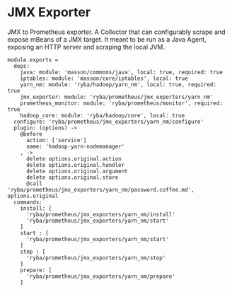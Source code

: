 
# JMX Exporter

JMX to Prometheus exporter.
A Collector that can configurably scrape and expose mBeans of a JMX target. 
It meant to be run as a Java Agent, exposing an HTTP server and scraping the local JVM.

    module.exports =
      deps:
        java: module: 'masson/commons/java', local: true, required: true
        iptables: module: 'masson/core/iptables', local: true
        yarn_nm: module: 'ryba/hadoop/yarn_nm', local: true, required: true
        jmx_exporter: module: 'ryba/prometheus/jmx_exporters/yarn_nm'
        prometheus_monitor: module: 'ryba/prometheus/monitor', required: true
        hadoop_core: module: 'ryba/hadoop/core', local: true
      configure: 'ryba/prometheus/jmx_exporters/yarn_nm/configure'
      plugin: (options) ->
        @before
          action: ['service']
          name: 'hadoop-yarn-nodemanager'
        , ->
          delete options.original.action
          delete options.original.handler
          delete options.original.argument
          delete options.original.store
          @call 'ryba/prometheus/jmx_exporters/yarn_nm/password.coffee.md', options.original
      commands:
        install: [
          'ryba/prometheus/jmx_exporters/yarn_nm/install'
          'ryba/prometheus/jmx_exporters/yarn_nm/start'
        ]
        start : [
          'ryba/prometheus/jmx_exporters/yarn_nm/start'
        ]
        stop : [
          'ryba/prometheus/jmx_exporters/yarn_nm/stop'
        ]
        prepare: [
          'ryba/prometheus/jmx_exporters/yarn_nm/prepare'
        ]
